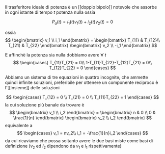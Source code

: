 Il trasferitore ideale di potenza è un [[doppio bipolo]] notevole che assorbe in ogni istante di tempo $t$ potenza nulla ossia

$$P_a(t) = i_1(t)v_1(t)+i_2(t)v_2(t) = 0$$

ossia
$$
	\begin{bmatrix}
		v_1 \\
		i_1 
	\end{bmatrix} =
	\begin{bmatrix}
		T_{11} & T_{12}\\
		T_{21} & T_{22}
	\end{bmatrix}
	\begin{bmatrix}
		v_2 \\
		-i_1
	\end{bmatrix}
$$

E affinchè la potenza sia nulla dobbiamo avere $\forall\ t$
$$
	\begin{cases}
		T_{11}T_{21} = 0\\
		1-T_{11}T_{22}-T_{12}T_{21} = 0\\
		T_{12}T_{22} = 0
	\end{cases}
$$

Abbiamo un sistema di tre equazioni in quattro incognite, che ammette quindi infinite soluzioni, preferibile per ottenere un componente reciproco è l'[[insieme]] delle soluzioni

$$
	\begin{cases}
		T_{12} = 0 \\
		T_{21} = 0 \\
		T_{11}T_{22} = 1
	\end{cases}
$$
la cui soluzione più banale da trovare è
$$
	\begin{bmatrix}
		v_1 \\
		i_2
	\end{bmatrix}
	=
	\begin{bmatrix}
		n & 0 \\
		0 & \frac{1}{n}
	\end{bmatrix}
	\begin{bmatrix}
		v_2 \\
		i_2
	\end{bmatrix}
$$
equivalente a
$$
	\begin{cases}
	v_1 = nv_2\\
	i_1 = -\frac{1}{n}i_2
	\end{cases}
$$
da cui ricaviamo che possa soltanto avere le due basi miste come basi di definizione ($v_2$ ed $i_2$ dipendono da $v_1$ e $i_1$ rispettivamente)